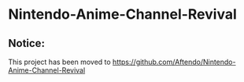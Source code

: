 # Nintendo-Anime-Channel-Revival

## Notice:
This project has been moved to https://github.com/Aftendo/Nintendo-Anime-Channel-Revival
